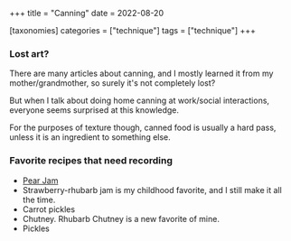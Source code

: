 +++
title = "Canning"
date = 2022-08-20

[taxonomies]
categories = ["technique"]
tags = ["technique"]
+++



### Lost art?

There are many articles about canning, and I mostly learned it from my mother/grandmother, so surely it's not completely lost?

But when I talk about doing home canning at work/social interactions, everyone seems surprised at this knowledge.

For the purposes of texture though, canned food is usually a hard pass, unless it is an ingredient to something else.

### Favorite recipes that need recording

- [Pear Jam](../recipes/pear-jam/)
- Strawberry-rhubarb jam is my childhood favorite, and I still make it all the time.
- Carrot pickles
- Chutney.  Rhubarb Chutney is a new favorite of mine.
- Pickles
